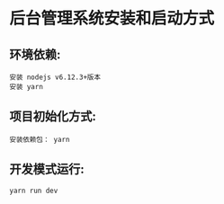 # 后台管理系统安装和启动方式

## 环境依赖:
```
安装 nodejs v6.12.3+版本
安装 yarn
```

## 项目初始化方式:
```
安装依赖包： yarn
```

## 开发模式运行:
```
yarn run dev
```

